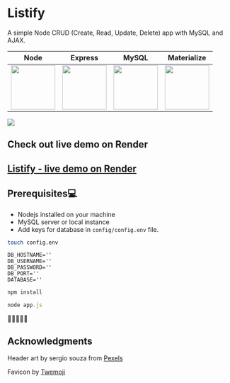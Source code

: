 
# Listify
A simple Node CRUD (Create, Read, Update, Delete) app with MySQL and AJAX.

| Node                                                                                                     | Express                                                                             | MySQL                                                                                          | Materialize                                                                                                      |
|------------------------------------------------------------------------------------------------------------|-------------------------------------------------------------------------------------|------------------------------------------------------------------------------------------------|------------------------------------------------------------------------------------------------------------------|
| <img align='center' src="https://upload.wikimedia.org/wikipedia/commons/d/d9/Node.js_logo.svg" width=100>  | <img align='center' src="https://i.cloudup.com/zfY6lL7eFa-3000x3000.png" width=100> | <img align='center' src="https://www.mysql.com/common/logos/logo-mysql-170x115.png" width=100> | <img align='center' src="https://www.brandeps.com/logo-download/M/Materialize-CSS-logo-vector-01.svg" width=100> |


![](listify_preview.gif)

## Check out live demo on Render 
## [Listify - live demo on Render](https://listify-mw64.onrender.com/)


## Prerequisites💻

- Nodejs installed on your machine
- MySQL server or local instance
- Add keys for database in `config/config.env` file.


```bash
touch config.env
```

```
DB_HOSTNAME=''
DB_USERNAME=''
DB_PASSWORD=''
DB_PORT=''
DATABASE=''
```

```javascript
npm install
```

```javascript
node app.js
```

🚀🚀🚀🚀🚀




## Acknowledgments
Header art by sergio souza from [Pexels](https://www.pexels.com/photo/red-orange-waves-wallpaper-1998479/)

Favicon by [Twemoji](https://twemoji.twitter.com/)
	





